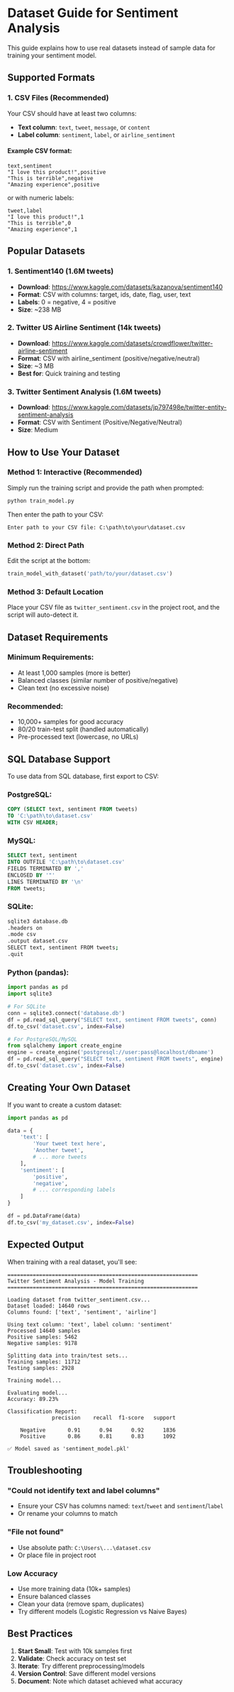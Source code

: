 # Dataset Guide for Sentiment Analysis

This guide explains how to use real datasets instead of sample data for training your sentiment model.

## Supported Formats

### 1. CSV Files (Recommended)
Your CSV should have at least two columns:
- **Text column**: `text`, `tweet`, `message`, or `content`
- **Label column**: `sentiment`, `label`, or `airline_sentiment`

#### Example CSV format:
```csv
text,sentiment
"I love this product!",positive
"This is terrible",negative
"Amazing experience",positive
```

or with numeric labels:
```csv
tweet,label
"I love this product!",1
"This is terrible",0
"Amazing experience",1
```

## Popular Datasets

### 1. **Sentiment140** (1.6M tweets)
- **Download**: https://www.kaggle.com/datasets/kazanova/sentiment140
- **Format**: CSV with columns: target, ids, date, flag, user, text
- **Labels**: 0 = negative, 4 = positive
- **Size**: ~238 MB

### 2. **Twitter US Airline Sentiment** (14k tweets)
- **Download**: https://www.kaggle.com/datasets/crowdflower/twitter-airline-sentiment
- **Format**: CSV with airline_sentiment (positive/negative/neutral)
- **Size**: ~3 MB
- **Best for**: Quick training and testing

### 3. **Twitter Sentiment Analysis** (1.6M tweets)
- **Download**: https://www.kaggle.com/datasets/jp797498e/twitter-entity-sentiment-analysis
- **Format**: CSV with Sentiment (Positive/Negative/Neutral)
- **Size**: Medium

## How to Use Your Dataset

### Method 1: Interactive (Recommended)
Simply run the training script and provide the path when prompted:

```bash
python train_model.py
```

Then enter the path to your CSV:
```
Enter path to your CSV file: C:\path\to\your\dataset.csv
```

### Method 2: Direct Path
Edit the script at the bottom:
```python
train_model_with_dataset('path/to/your/dataset.csv')
```

### Method 3: Default Location
Place your CSV file as `twitter_sentiment.csv` in the project root, and the script will auto-detect it.

## Dataset Requirements

### Minimum Requirements:
- At least 1,000 samples (more is better)
- Balanced classes (similar number of positive/negative)
- Clean text (no excessive noise)

### Recommended:
- 10,000+ samples for good accuracy
- 80/20 train-test split (handled automatically)
- Pre-processed text (lowercase, no URLs)

## SQL Database Support

To use data from SQL database, first export to CSV:

### PostgreSQL:
```sql
COPY (SELECT text, sentiment FROM tweets) 
TO 'C:\path\to\dataset.csv' 
WITH CSV HEADER;
```

### MySQL:
```sql
SELECT text, sentiment 
INTO OUTFILE 'C:\path\to\dataset.csv'
FIELDS TERMINATED BY ','
ENCLOSED BY '"'
LINES TERMINATED BY '\n'
FROM tweets;
```

### SQLite:
```bash
sqlite3 database.db
.headers on
.mode csv
.output dataset.csv
SELECT text, sentiment FROM tweets;
.quit
```

### Python (pandas):
```python
import pandas as pd
import sqlite3

# For SQLite
conn = sqlite3.connect('database.db')
df = pd.read_sql_query("SELECT text, sentiment FROM tweets", conn)
df.to_csv('dataset.csv', index=False)

# For PostgreSQL/MySQL
from sqlalchemy import create_engine
engine = create_engine('postgresql://user:pass@localhost/dbname')
df = pd.read_sql_query("SELECT text, sentiment FROM tweets", engine)
df.to_csv('dataset.csv', index=False)
```

## Creating Your Own Dataset

If you want to create a custom dataset:

```python
import pandas as pd

data = {
    'text': [
        'Your tweet text here',
        'Another tweet',
        # ... more tweets
    ],
    'sentiment': [
        'positive',
        'negative',
        # ... corresponding labels
    ]
}

df = pd.DataFrame(data)
df.to_csv('my_dataset.csv', index=False)
```

## Expected Output

When training with a real dataset, you'll see:

```
============================================================
Twitter Sentiment Analysis - Model Training
============================================================

Loading dataset from twitter_sentiment.csv...
Dataset loaded: 14640 rows
Columns found: ['text', 'sentiment', 'airline']

Using text column: 'text', label column: 'sentiment'
Processed 14640 samples
Positive samples: 5462
Negative samples: 9178

Splitting data into train/test sets...
Training samples: 11712
Testing samples: 2928

Training model...

Evaluating model...
Accuracy: 89.23%

Classification Report:
              precision    recall  f1-score   support

    Negative       0.91      0.94      0.92      1836
    Positive       0.86      0.81      0.83      1092

✅ Model saved as 'sentiment_model.pkl'
```

## Troubleshooting

### "Could not identify text and label columns"
- Ensure your CSV has columns named: `text`/`tweet` and `sentiment`/`label`
- Or rename your columns to match

### "File not found"
- Use absolute path: `C:\Users\...\dataset.csv`
- Or place file in project root

### Low Accuracy
- Use more training data (10k+ samples)
- Ensure balanced classes
- Clean your data (remove spam, duplicates)
- Try different models (Logistic Regression vs Naive Bayes)

## Best Practices

1. **Start Small**: Test with 10k samples first
2. **Validate**: Check accuracy on test set
3. **Iterate**: Try different preprocessing/models
4. **Version Control**: Save different model versions
5. **Document**: Note which dataset achieved what accuracy
